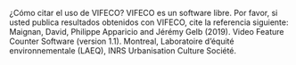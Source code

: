 ¿Cómo citar el uso de VIFECO?
VIFECO es un software libre. Por favor, si usted publica resultados obtenidos con VIFECO, cite la referencia siguiente:
Maignan, David, Philippe Apparicio and Jérémy Gelb (2019). Video Feature Counter Software (version 1.1). Montreal, Laboratoire d’équité environnementale (LAEQ), INRS Urbanisation Culture Société.
